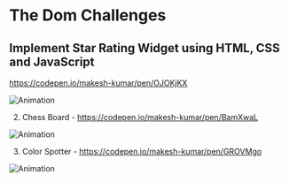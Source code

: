 # The Dom Challenges

 ## Implement Star Rating Widget using HTML, CSS and JavaScript
 https://codepen.io/makesh-kumar/pen/OJOKjKX

![Animation](https://user-images.githubusercontent.com/65646841/157610034-bc704a45-fd1b-473c-bff5-d0d6c283da69.gif)

2. Chess Board - https://codepen.io/makesh-kumar/pen/BamXwaL

![Animation](https://user-images.githubusercontent.com/65646841/157636915-fc079ba4-8208-4220-8dbf-dfe70adf0b6b.gif)

3. Color Spotter - https://codepen.io/makesh-kumar/pen/GROVMgo

![Animation](https://user-images.githubusercontent.com/65646841/157658186-48b0776d-a815-4c06-b9ab-6a08ca57f911.gif)


